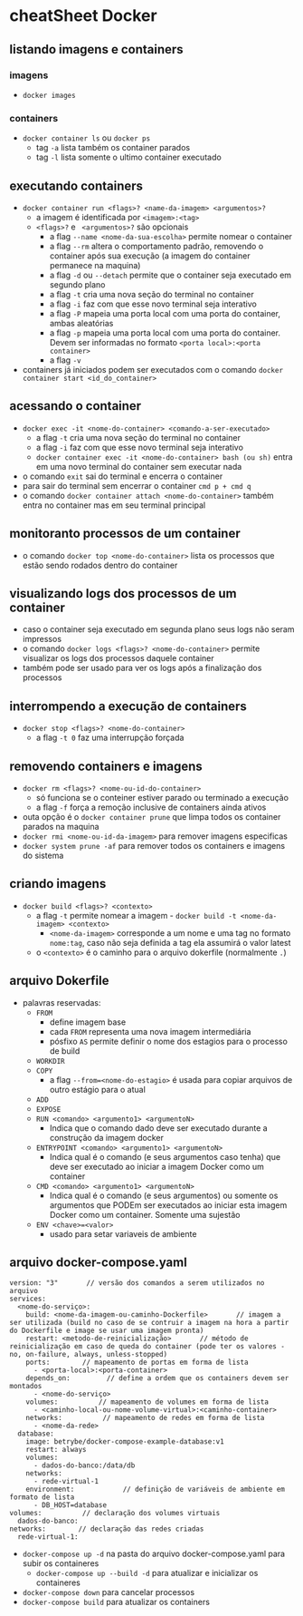 # cheatSheet Docker

## listando imagens e containers

### imagens
- ``docker images``

### containers
- ``docker container ls`` ou ``docker ps``
  - tag `-a` lista também os container parados
  - tag `-l` lista somente o ultimo container executado

## executando containers
- ``docker container run <flags>? <name-da-imagem> <argumentos>?``
  - a imagem é identificada por ``<imagem>:<tag>``
  - `<flags>?` e ` <argumentos>?` são opcionais
    - a flag ``--name <nome-da-sua-escolha>`` permite nomear o container
    - a flag `--rm` altera o comportamento padrão, removendo o container após sua execução (a imagem do container permanece na maquina)
    - a flag `-d` ou `--detach` permite que o container seja executado em segundo plano
    - a flag `-t` cria uma nova seção do terminal no container
    - a flag `-i` faz com que esse novo terminal seja interativo
    - a flag `-P` mapeia uma porta local com uma porta do container, ambas aleatórias
    - a flag `-p` mapeia uma porta local com uma porta do container. Devem ser informadas no formato `<porta local>:<porta container>`
    - a flag `-v`
- containers já iniciados podem ser executados com o comando ``docker container start <id_do_container>``

## acessando o container
- ``docker exec -it <nome-do-container> <comando-a-ser-executado>``
  - a flag `-t` cria uma nova seção do terminal no container
  - a flag `-i` faz com que esse novo terminal seja interativo
  - ``docker container exec -it <nome-do-container> bash (ou sh)`` entra em uma novo terminal do container sem executar nada
- o comando `exit` sai do terminal e encerra o container
- para sair do terminal sem encerrar o container `cmd p + cmd q`
- o comando ``docker container attach <nome-do-container>`` também entra no container mas em seu terminal principal

## monitoranto processos de um container
- o comando ```docker top <nome-do-container>``` lista os processos que estão sendo rodados dentro do container

## visualizando logs dos processos de um container
- caso o container seja executado em segunda plano seus logs não seram impressos
- o comando ```docker logs <flags>? <nome-do-container>``` permite visualizar os logs dos processos daquele container
- também pode ser usado para ver os logs após a finalização dos processos

## interrompendo a execução de containers
- ``docker stop <flags>? <nome-do-container>``
  - a flag ``-t 0`` faz uma interrupção forçada

## removendo containers e imagens
- ``docker rm <flags>? <nome-ou-id-do-container>``
  - só funciona se o conteiner estiver parado ou terminado a execução
  - a flag `-f` força a remoção inclusive de containers ainda ativos
- outa opção é o ``docker container prune`` que limpa todos os container parados na maquina
- ``docker rmi <nome-ou-id-da-imagem>`` para remover imagens especificas
- ``docker system prune -af`` para remover todos os containers e imagens do sistema

## criando imagens
- ``docker build <flags>? <contexto>``
  - a flag `-t` permite nomear a imagem - ``docker build -t <nome-da-imagem> <contexto>``
    - `<nome-da-imagem>` corresponde a um nome e uma tag no formato `nome:tag`, caso não seja definida a tag ela assumirá o valor latest
  - o `<contexto>` é o caminho para o arquivo dokerfile (normalmente `.`)

## arquivo Dokerfile
- palavras reservadas:
  - `FROM`
    - define imagem base
    - cada `FROM` representa uma nova imagem intermediária
    - pósfixo `AS` permite definir o nome dos estagios para o processo de build
  - `WORKDIR`
  - `COPY`
    - a flag `--from=<nome-do-estagio>` é usada para copiar arquivos de outro estágio para o atual
  - `ADD`
  - `EXPOSE`
  - ``RUN <comando> <argumento1> <argumentoN>``
    - Indica que o comando dado deve ser executado durante a construção da imagem docker
  - ``ENTRYPOINT <comando> <argumento1> <argumentoN>``
    - Indica qual é o comando (e seus argumentos caso tenha) que deve ser executado ao iniciar a imagem Docker como um container
  - ``CMD <comando> <argumento1> <argumentoN>``
    - Indica qual é o comando (e seus argumentos) ou somente os argumentos que PODEm ser executados ao iniciar esta imagem Docker como um container. Somente uma sujestão
  - `ENV <chave>=<valor>`
    - usado para setar variaveis de ambiente

## arquivo docker-compose.yaml

```
version: "3"       // versão dos comandos a serem utilizados no arquivo
services:
  <nome-do-serviço>:
    build: <nome-da-imagem-ou-caminho-Dockerfile>       // imagem a ser utilizada (build no caso de se contruir a imagem na hora a partir do Dockerfile e image se usar uma imagem pronta)
    restart: <metodo-de-reinicialização>       // método de reinicialização em caso de queda do container (pode ter os valores - no, on-failure, always, unless-stopped)
    ports:        // mapeamento de portas em forma de lista 
      - <porta-local>:<porta-container>
    depends_on:         // define a ordem que os containers devem ser montados
      - <nome-do-serviço>
    volumes:          // mapeamento de volumes em forma de lista 
      - <caminho-local-ou-nome-volume-virtual>:<caminho-container>
    networks:          // mapeamento de redes em forma de lista
      - <nome-da-rede>
  database:
    image: betrybe/docker-compose-example-database:v1
    restart: always
    volumes:
      - dados-do-banco:/data/db
    networks:
      - rede-virtual-1
    environment:            // definição de variáveis de ambiente em formato de lista
      - DB_HOST=database
volumes:          // declaração dos volumes virtuais
  dados-do-banco:
networks:        // declaração das redes criadas
  rede-virtual-1:
```
  - ``docker-compose up -d`` na pasta do arquivo docker-compose.yaml para subir os containeres
    - ``docker-compose up --build -d`` para atualizar e inicializar os containeres  
  - ``docker-compose down`` para cancelar processos
  - ``docker-compose build`` para atualizar os containers
